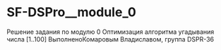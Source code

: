 # SF-DSPro__module_0
Решение задания по модулю 0
Оптимизация алгоритма угадывания числа [1..100]
ВыполненоКомаровым Владиславом, группа DSPR-36
